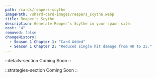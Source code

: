 ```yaml
---
path: /cards/reapers-scythe
imagePath: /shard-card-images/reapers_scythe.webp
title: Reaper's Scythe
description: Generate Reaper's Scythe in your spawn site.
cost: "4"
removed: false
changeHistory:
  - Season 1 Chapter 1: "Card Added"
  - Season 1 Chapter 2: "Reduced single hit damage from 40 to 25."
---
```


::details-section
Coming Soon
::

::strategies-section
Coming Soon
::
